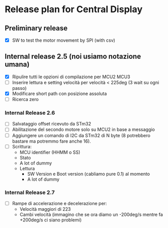 # Release plan for Central Display

## Preliminary release

- [X] SW to test the motor movement by SPI (with csv)

## Internal release 2.5 (noi usiamo notazione umana)

- [X] Ripulire tutti le opzioni di compilazione per MCU2 MCU3
- [ ] Inserire lettura e setting velocità per velocità < 225deg (3 wait su ogni passo)
- [X] Modificare short path con posizione assoluta
- [ ] Ricerca zero

### Internal Release 2.6

- [ ] Salvataggio offset ricevuto da STm32
- [ ] Abilitazione del secondo motore solo su MCU2 in base a messaggio
- [ ] Aggiungere un comando di I2C da STm32 di N byte (8 potrebbero bastare ma potremmo fare anche 16).
- [ ] Scrittura:
  - MCU identifier (HHMM o SS)
  - Stato
  - A lot of dummy
  - Lettura
    - SW Version e Boot version (cabliamo pure 0.1) al momento
    - A lot of dummy

### Internal Release 2.7

- [ ] Rampe di accelerazione e decelerazione per:
  - Velocità maggiori di 223
  - Cambi velocità (immagino che se ora diamo un -200deg/s mentre fa +200deg/s ci siano problemi)
